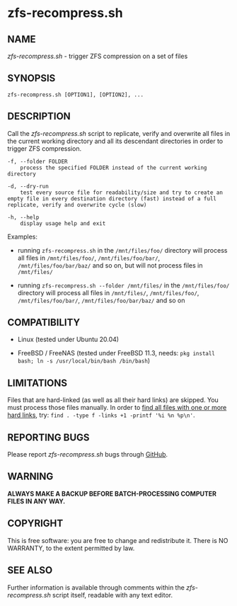 # zfs-recompress.sh

## NAME

*zfs-recompress.sh* - trigger ZFS compression on a set of files

## SYNOPSIS

	zfs-recompress.sh [OPTION1], [OPTION2], ...

## DESCRIPTION

Call the *zfs-recompress.sh* script to replicate, verify and overwrite all files in the current working directory and all its descendant directories in order to trigger ZFS compression.

	-f, --folder FOLDER
		process the specified FOLDER instead of the current working directory

	-d, --dry-run
		test every source file for readability/size and try to create an empty file in every destination directory (fast) instead of a full replicate, verify and overwrite cycle (slow)

	-h, --help
		display usage help and exit

Examples:

- running `zfs-recompress.sh` in the `/mnt/files/foo/` directory will process all files in `/mnt/files/foo/`, `/mnt/files/foo/bar/`, `/mnt/files/foo/bar/baz/` and so on, but will not process files in `/mnt/files/`

- running `zfs-recompress.sh --folder /mnt/files/` in the `/mnt/files/foo/` directory will process all files in `/mnt/files/`, `/mnt/files/foo/`, `/mnt/files/foo/bar/`, `/mnt/files/foo/bar/baz/` and so on

## COMPATIBILITY

- Linux (tested under Ubuntu 20.04)

- FreeBSD / FreeNAS (tested under FreeBSD 11.3, needs: `pkg install bash; ln -s /usr/local/bin/bash /bin/bash`)

## LIMITATIONS

Files that are hard-linked (as well as all their hard links) are skipped. You must process those files manually. In order to [find all files with one or more hard links](http://superuser.com/questions/485919/how-can-i-find-all-hardlinked-files-on-a-filesystem), try: `find . -type f -links +1 -printf '%i %n %p\n'`.

## REPORTING BUGS

Please report *zfs-recompress.sh* bugs through [GitHub](https://github.com/gary17/zfs-recompress).

## WARNING

**ALWAYS MAKE A BACKUP BEFORE BATCH-PROCESSING COMPUTER FILES IN ANY WAY.**

## COPYRIGHT

This is free software: you are free to change and redistribute it. There is NO WARRANTY, to the extent permitted by law.

## SEE ALSO

Further information is available through comments within the *zfs-recompress.sh* script itself, readable with any text editor.
